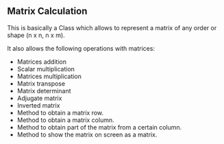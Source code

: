 ## Matrix Calculation

This is basically a Class which allows to represent a matrix of any order or shape (n x n, n x m).

It also allows the following operations with matrices:

- Matrices addition
- Scalar multiplication
- Matrices multiplication
- Matrix transpose
- Matrix determinant
- Adjugate matrix
- Inverted matrix
- Method to obtain a matrix row.
- Method to obtain a matrix column.
- Method to obtain part of the matrix from a certain column. 
- Method to show the matrix on screen as a matrix.